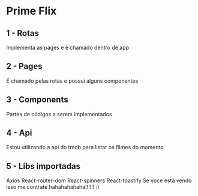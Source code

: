 # Prime Flix
## 1 - Rotas 
Implementa as pages e é chamado dentro de app
## 2 - Pages 
É chamado pelas rotas e possui alguns componentes
## 3 - Components 
Partes de códigos a serem implementados
## 4 - Api
Estou utilizando a api do tmdb para listar os filmes do momento
## 5 - Libs importadas
Axios React-router-dom React-spinners React-toastify
Se voce está vendo isso me contrate hahahahahaha!!!!!! :)